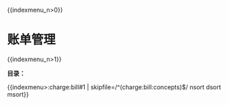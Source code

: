 {{indexmenu_n>0}}

# 账单管理

{{indexmenu_n>1}}

**目录：**

{{indexmenu>:charge:bill#1 | skipfile=/^(charge:bill:concepts)$/ nsort dsort msort}}
